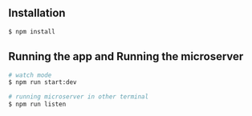 ## Installation

```bash
$ npm install
```

## Running the app and Running the microserver 

```bash
# watch mode
$ npm run start:dev

```

```bash
# running microserver in other terminal
$ npm run listen

```
